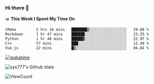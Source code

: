 ### Hi there 👋

<!--
**syx777/syx777** is a ✨ _special_ ✨ repository because its `README.md` (this file) appears on your GitHub profile.

Here are some ideas to get you started:

- 🔭 I’m currently working on ...
- 🌱 I’m currently learning ...
- 👯 I’m looking to collaborate on ...
- 🤔 I’m looking for help with ...
- 💬 Ask me about ...
- 📫 How to reach me: ...
- 😄 Pronouns: ...
- ⚡ Fun fact: ...
-->
📊 **This Week I Spent My Time On** 
<!--START_SECTION:waka-->

```txt
CMake         2 hrs 16 mins   ███████▒░░░░░░░░░░░░░░░░░   29.60 %
Markdown      1 hr 47 mins    ██████░░░░░░░░░░░░░░░░░░░   23.35 %
Python        1 hr 46 mins    █████▓░░░░░░░░░░░░░░░░░░░   22.97 %
C++           57 mins         ███░░░░░░░░░░░░░░░░░░░░░░   12.49 %
Vue.js        22 mins         █▒░░░░░░░░░░░░░░░░░░░░░░░   04.84 %
```
[![wakatime](https://wakatime.com/badge/user/018e023a-953c-46d8-9972-999aa5d6d1e5.svg)](https://wakatime.com/@018e023a-953c-46d8-9972-999aa5d6d1e5)
<!--END_SECTION:waka-->

![syx777's Github stats](https://github-readme-stats.vercel.app/api?username=syx777&show_icons=true)

![ViewCount](https://views.whatilearened.today/views/github/syx777/syx777.svg?cache=remove)
